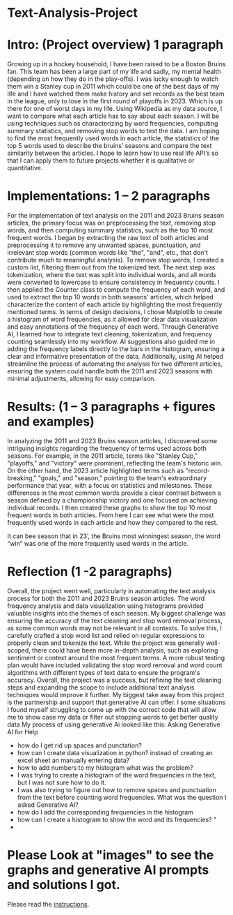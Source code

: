 # Text-Analysis-Project
# Intro: (Project overview) 1 paragraph 
Growing up in a hockey household, I have been raised to be a Boston Bruins fan. This team has been a large part of my life and sadly, my mental health (depending on how they do in the play-offs). I was lucky enough to watch them win a Stanley cup in 2011 which could be one of the best days of my life and I have watched them make history and set records as the best team in the league, only to lose in the first round of playoffs in 2023. Which is up there for one of worst days in my life. Using Wikipedia as my data source, I want to compare what each article has to say about each season. I will be using techniques such as characterizing by word frequencies, computing summary statistics, and removing stop words to test the data. I am hoping to find the most frequently used words in each article, the statistics of the top 5 words used to describe the bruins’ seasons and compare the text similarity between the articles. I hope to learn how to use real life API’s so that I can apply them to future projects whether it is qualitative or quantitative. 
# Implementations: 1 – 2 paragraphs 
For the implementation of text analysis on the 2011 and 2023 Bruins season articles, the primary focus was on preprocessing the text, removing stop words, and then computing summary statistics, such as the top 10 most frequent words. I began by extracting the raw text of both articles and preprocessing it to remove any unwanted spaces, punctuation, and irrelevant stop words (common words like "the", "and", etc., that don't contribute much to meaningful analysis). To remove stop words, I created a custom list, filtering them out from the tokenized text. The next step was tokenization, where the text was split into individual words, and all words were converted to lowercase to ensure consistency in frequency counts. I then applied the Counter class to compute the frequency of each word, and used to extract the top 10 words in both seasons' articles, which helped characterize the content of each article by highlighting the most frequently mentioned terms.
In terms of design decisions, I chose Matplotlib to create a histogram of word frequencies, as it allowed for clear data visualization and easy annotations of the frequency of each word. Through Generative AI, I learned how to integrate text cleaning, tokenization, and frequency counting seamlessly into my workflow. AI suggestions also guided me in adding the frequency labels directly to the bars in the histogram, ensuring a clear and informative presentation of the data. Additionally, using AI helped streamline the process of automating the analysis for two different articles, ensuring the system could handle both the 2011 and 2023 seasons with minimal adjustments, allowing for easy comparison.
# Results: (1 – 3 paragraphs  + figures and examples)
In analyzing the 2011 and 2023 Bruins season articles, I discovered some intriguing insights regarding the frequency of terms used across both seasons. For example, in the 2011 article, terms like "Stanley Cup," "playoffs," and "victory" were prominent, reflecting the team's historic win. On the other hand, the 2023 article highlighted terms such as "record-breaking," "goals," and "season," pointing to the team's extraordinary performance that year, with a focus on statistics and milestones. These differences in the most common words provide a clear contrast between a season defined by a championship victory and one focused on achieving individual records. 
I then created these graphs to show the top 10 most frequent words in both articles. From here I can see what were the most frequently used words in each article and how they compared to the rest. 
 
 
It can bee season that in 23’, the Bruins most winningest season, the word “win” was one of the more frequently used words in the article. 
# Reflection (1 -2 paragraphs) 
Overall, the project went well, particularly in automating the text analysis process for both the 2011 and 2023 Bruins season articles. The word frequency analysis and data visualization using histograms provided valuable insights into the themes of each season. My biggest challenge was ensuring the accuracy of the text cleaning and stop word removal process, as some common words may not be relevant in all contexts. To solve this, I carefully crafted a stop word list and relied on regular expressions to properly clean and tokenize the text. While the project was generally well-scoped, there could have been more in-depth analysis, such as exploring sentiment or context around the most frequent terms. A more robust testing plan would have included validating the stop word removal and word count algorithms with different types of text data to ensure the program's accuracy. Overall, the project was a success, but refining the text cleaning steps and expanding the scope to include additional text analysis techniques would improve it further.
My biggest take away from this project is the partnership and support that generative AI can offer. I some situations I found myself struggling to come up with the correct code that will allow me to show case my data or filter out stopping words to get better quality data 
My process of using generative Ai looked like this: 
Asking Generative AI for Help
-	how do I get rid up spaces and punctation? 
-	how can I create data visualization in python? instead of creating an excel sheet an manually entering data?
-	how to add numbers to my histogram 
what was the problem?
-	I was trying to create a histogram of the word frequencies in the text, but I was not sure how to do it.
-	I was also trying to figure out how to remove spaces and punctuation from the text before counting word frequencies. 
What was the question I asked Generative AI?
-	how do I add the corresponding frequencies in the histogram
-	how can I create a histogram to show the word and its frequencies? "
-	  


# Please Look at "images" to see the graphs and generative AI prompts and solutions I got. 


Please read the [instructions](instructions.md).
